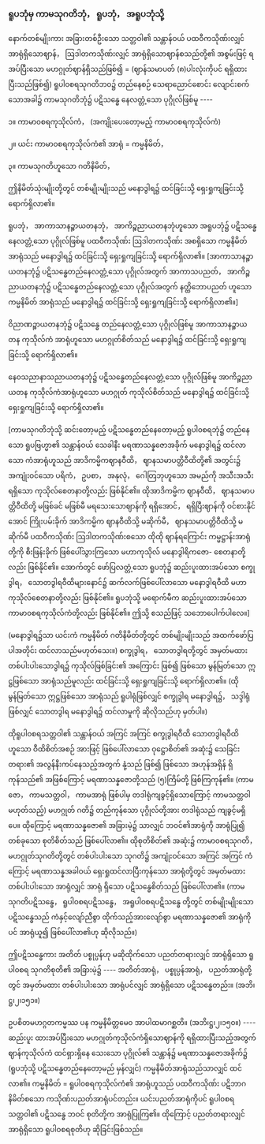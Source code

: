 ### ရူပဘုံမှ ကာမသုဂတိဘုံ， ရူပဘုံ， အရူပဘုံသို့

နောက်တစ်မျိုးကား အခြားတစ်ဦးသော သတ္တဝါ၏ သန္တာန်ဝယ် ပထဝီကသိုဏ်းလျှင် အာရုံရှိသောဈာန်，
ဩဒါတကသိုဏ်းလျှင် အာရုံရှိသောဈာန်စသည်တို့၏ အစွမ်းဖြင့် ရအပ်ပြီးသော မဟဂ္ဂုတ်ဈာန်ရှိသည်ဖြစ်၍ =
(ဈာန်သမာပတ် (၈)ပါးလုံးကိုပင် ရရှိထားပြီးသည်ဖြစ်၍) ရူပါ၀စရသုဂတိဘ၀၌ တည်နေစဉ် သေရာညောင်စောင်း
လျောင်းစက်သောအခါ၌ ကာမသုဂတိဘုံ၌ ပဋိသန္ဓေ နေလတ္တံ့သော ပုဂ္ဂိုလ်ဖြစ်မူ ----

၁။ ကာမာ၀စရကုသိုလ်ကံ， (အကျိုးပေးတော့မည့် ကာမာ၀စရကုသိုလ်ကံ)

၂။ ယင်း ကာမာ၀စရကုသိုလ်ကံ၏ အာရုံ = ကမ္မနိမိတ်，

၃။ ကာမသုဂတိဟူသော ဂတိနိမိတ်，

ဤနိမိတ်သုံးမျိုးတို့တွင် တစ်မျိုးမျိုးသည် မနောဒွါရ၌ ထင်ခြင်းသို့ ရှေးရှုကျခြင်းသို့ ရောက်ရှိလာ၏။

ရူပဘုံ， အာကာသာနဉ္စာယတနဘုံ， အာကိဉ္စညာယတနဘုံဟူသော အရူပဘုံ၌ ပဋိသန္ဓေ နေလတ္တံ့သော
ပုဂ္ဂိုလ်ဖြစ်မူ ပထဝီကသိုဏ်း ဩဒါတကသိုဏ်း အစရှိသော ကမ္မနိမိတ်အာရုံသည် မနောဒွါရ၌ ထင်ခြင်းသို့
ရှေးရှုကျခြင်းသို့ ရောက်ရှိလာ၏။ [အာကာသာနဉ္စာယတနဘုံ၌ ပဋိသန္ဓေတည်နေလတ္တံ့သော ပုဂ္ဂိုလ်အတွက်
အာကာသပညတ်， အာကိဉ္စညာယတနဘုံ၌ ပဋိသန္ဓေတည်နေလတ္တံ့သော ပုဂ္ဂိုလ်အတွက် နတ္ထိဘောပညတ်
ဟူသော ကမ္မနိမိတ် အာရုံသည် မနောဒွါရ၌ ထင်ခြင်းသို့ ရှေးရှုကျခြင်းသို့ ရောက်ရှိလာ၏။]

ဝိညာဏဉ္စာယတနဘုံ၌ ပဋိသန္ဓေ တည်နေလတ္တံ့သော ပုဂ္ဂိုလ်ဖြစ်မူ အာကာသာနဉ္စာယတန ကုသိုလ်ကံ
အာရုံဟူသော မဟဂ္ဂုတ်စိတ်သည် မနောဒွါရ၌ ထင်ခြင်းသို့ ရှေးရှုကျခြင်းသို့ ရောက်ရှိလာ၏။

နေ၀သညာနာသညာယတနဘုံ၌ ပဋိသန္ဓေတည်နေလတ္တံ့သော ပုဂ္ဂိုလ်ဖြစ်မူ အာကိဉ္စညာယတန
ကုသိုလ်ကံအာရုံဟူသော မဟဂ္ဂုတ် ကုသိုလ်စိတ်သည် မနောဒွါရ၌ ထင်ခြင်းသို့ ရှေးရှုကျခြင်းသို့ ရောက်ရှိလာ၏။

[ကာမသုဂတိဘုံသို့ ဆင်းတော့မည့် ပဋိသန္ဓေတည်နေတော့မည့် ရူပါ၀စရဘုံ၌ တည်နေသော ရူပဗြဟ္မာ၏
သန္တာန်ဝယ် သေခါနီး မရဏာသန္နဇောအခိုက် မနောဒွါရ၌ ထင်လာသော ကံအာရုံဟူသည် အာဒိကမ္မိကဈာနဝီထိ，
ဈာနသမာပတ္တိဝီထိတို့၏ အတွင်း၌ အကျုံးဝင်သော ပရိကံ， ဥပစာ， အနုလုံ， ဂေါတြဘုဟူသော အမည်ကို
အသီးအသီးရရှိသော ကုသိုလ်စေတနာတို့လည်း ဖြစ်နိုင်၏။ ထိုအာဒိကမ္မိက ဈာနဝီထိ， ဈာနသမာပတ္တိဝီထိတို့
မဖြစ်ခင် မဖြစ်မီ မရသေးသောဈာန်ကို ရရှိအောင်， ရရှိပြီးဈာန်ကို ဝင်စားနိုင်အောင် ကြိုးပမ်းခိုက် အာဒိကမ္မိက
ဈာနဝီထိသို့ မဆိုက်မီ， ဈာနသမာပတ္တိဝီထိသို့ မဆိုက်မီ ပထဝီကသိုဏ်း ဩဒါတကသိုဏ်းစသော ထိုထို
ဈာန်ရကြောင်း ကမ္မဋ္ဌာန်းအာရုံတို့ကို စီးဖြန်းခိုက် ဖြစ်ပေါ်သွားကြသော မဟာကုသိုလ် မနောဒွါရိကဇော-
စေတနာတို့လည်း ဖြစ်နိုင်၏။ အောက်တွင် ဖော်ပြလတ္တံ့သော ရူပဘုံ၌ ဆည်းပူးထားအပ်သော စက္ခုဒွါရ，
သောတဒွါရဝီထိများနောင်၌ ဆက်လက်ဖြစ်ပေါ်လာသော မနောဒွါရဝီထိ မဟာကုသိုလ်စေတနာတို့လည်း
ဖြစ်နိုင်၏။ ရူပဘုံသို့ မရောက်မီက ဆည်းပူးထားအပ်သော ကာမာ၀စရကုသိုလ်ကံတို့လည်း ဖြစ်နိုင်၏။ ဤသို့
စသည်ဖြင့် သဘောပေါက်ပါလေ။]

(မနောဒွါရ၌သာ ယင်းကံ ကမ္မနိမိတ် ဂတိနိမိတ်တို့တွင် တစ်မျိုးမျိုးသည် အထက်ဖော်ပြပါအတိုင်း
ထင်လာသည်မဟုတ်သေး။) စက္ခုဒွါရ， သောတဒွါရတို့တွင် အမှတ်မထား တစ်ပါးပါးသောဒွါရ၌ ကုသိုလ်ဖြစ်ခြင်း၏
အကြောင်း ဖြစ်၍ ဖြစ်သော မွန်မြတ်သော ဣဋ္ဌဖြစ်သော အာရုံသည်မူလည်း ထင်ခြင်းသို့ ရှေးရှုကျခြင်းသို့
ရောက်ရှိလာ၏။ (ထိုမွန်မြတ်သော ဣဋ္ဌဖြစ်သော အာရုံသည် ရူပါရုံဖြစ်လျှင် စက္ခုဒွါရ မနောဒွါရ၌， သဒ္ဒါရုံဖြစ်လျှင်
သောတဒွါရ မနောဒွါရ၌ ထင်လာမှုကို ဆိုလိုသည်ဟု မှတ်ပါ။)

ထိုရူပါ၀စရသတ္တဝါ၏ သန္တာန်ဝယ် အကြင် အကြင် စက္ခုဒွါရဝီထိ သောတဒွါရဝီထိဟူသော ဝီထိစိတ်အစဉ်
အားဖြင့် ဖြစ်ပေါ်လာသော ဝုဋ္ဌောစိတ်၏ အဆုံး၌ သေခြင်းတရား၏ အလွန်နီးကပ်နေသည့်အတွက် နုံ့သည်
ဖြစ်၍ ဖြစ်သော အဟုန်အရှိန် ရှိကုန်သည်၏ အဖြစ်ကြောင့် မရဏာသန္နဇောတို့သည် (၅)ကြိမ်တို့ ဖြစ်ကြကုန်၏။
(ကာမဇော， ကာမသတ္တဝါ， ကာမအာရုံ ဖြစ်ပါမှ တဒါရုံကျခွင့်ရှိသောကြောင့် ကာမသတ္တဝါမဟုတ်သည့်) မဟဂ္ဂုတ်
ဂတိ၌ တည်ကုန်သော ပုဂ္ဂိုလ်တို့အား တဒါရုံသည် ကျခွင့်မရှိပေ။ ထိုကြောင့် မရဏာသန္နဇော၏ အခြားမဲ့၌
သာလျှင် ဘဝင်၏အာရုံကို အာရုံပြု၍ တစ်ခုသော စုတိစိတ်သည် ဖြစ်ပေါ်လာ၏။ ထိုစုတိစိတ်၏ အဆုံး၌
ကာမာ၀စရသုဂတိ， မဟဂ္ဂုတ်သုဂတိတို့တွင် တစ်ပါးပါးသော သုဂတိ၌ အကျုံးဝင်သော အကြင် အကြင် ကံကြောင့်
မရဏာသန္နအခါဝယ် ရှေးရှုထင်လာပြီးကုန်သော အာရုံတို့တွင် အမှတ်မထား တစ်ပါးပါးသော အာရုံလျှင် အာရုံ
ရှိသော ပဋိသန္ဓေစိတ်သည် ဖြစ်ပေါ်လာ၏။ (ကာမသုဂတိပဋိသန္ဓေ， ရူပါ၀စရပဋိသန္ဓေ， အရူပါ၀စရပဋိသန္ဓေ
တို့တွင် တစ်မျိုးမျိုးသော ပဋိသန္ဓေသည် ကံနှင့်လျော်ညီစွာ ထိုက်သည့်အားလျော်စွာ မရဏာသန္နဇော၏ အာရုံကိုပင်
အာရုံယူ၍ ဖြစ်ပေါ်လာ၏ဟု ဆိုလိုသည်။)

ဤပဋိသန္ဓေကား အတိတ် ပစ္စုပ္ပန်ဟု မဆိုထိုက်သော ပညတ်တရားလျှင် အာရုံရှိသော ရူပါ၀စရ
သုဂတိစုတိ၏ အခြားမဲ့၌ ---- အတိတ်အာရုံ， ပစ္စုပ္ပန်အာရုံ， ပညတ်အာရုံတို့တွင် အမှတ်မထား တစ်ပါးပါးသော
အာရုံပင်လျှင် အာရုံရှိသော ပဋိသန္ဓေတည်း။ (အဘိ၊ဋ္ဌ၊၂၊၁၅၁။)

ဥပစိတမဟဂ္ဂတကမ္မဿ ပန ကမ္မနိမိတ္တမေ၀ အာပါထမာဂစ္ဆတိ။ (အဘိ၊ဋ္ဌ၊၂၊၁၅၀။) ---- ဆည်းပူး
ထားအပ်ပြီးသော မဟဂ္ဂုတ်ကုသိုလ်ကံရှိသောဈာန်ကို ရရှိထားပြီးသည့်အတွက် ဈာန်ကုသိုလ်ကံ ထင်ရှားရှိနေ
သေးသော ပုဂ္ဂိုလ်၏ သန္တာန်၌ မရဏာသန္နဇောအခိုက်၌ (ရူပဘုံသို့ ပဋိသန္ဓေတည်နေတော့မည် မှန်လျှင်)
ကမ္မနိမိတ်အာရုံသည်သာလျှင် ထင်လာ၏။ ကမ္မနိမိတ် = ရူပါ၀စရကုသိုလ်ကံ၏ အာရုံဟူသည် ပထဝီကသိုဏ်း
ပဋိဘာဂနိမိတ်စသော ကသိုဏ်းပညတ်အာရုံပင်တည်း။ ယင်းပညတ်အာရုံကိုပင် ရူပါ၀စရသတ္တဝါ၏ ပဋိသန္ဓေ
ဘဝင် စုတိတို့က အာရုံပြုကြ၏။ ထိုကြောင့် ပညတ်တရားလျှင် အာရုံရှိသော ရူပါ၀စရစုတိဟု ဆိုခြင်းဖြစ်သည်။